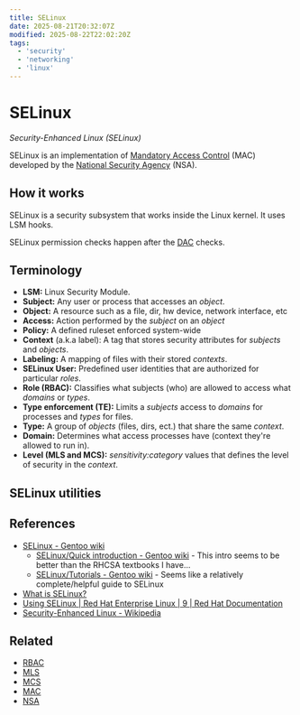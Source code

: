 ```yaml
---
title: SELinux
date: 2025-08-21T20:32:07Z
modified: 2025-08-22T22:02:20Z
tags:
  - 'security'
  - 'networking'
  - 'linux'
---
```


# SELinux

_Security-Enhanced Linux (SELinux)_

SELinux is an implementation of [Mandatory Access Control](20250821203751-mac.md) (MAC) developed by the [National Security Agency](20250821214131-nsa.md) (NSA).

## How it works

 SELinux is a security subsystem that works inside the Linux kernel. It uses LSM hooks.

 SELinux permission checks happen after the [DAC](20250821205445-dac.md) checks.


## Terminology

* **LSM:** Linux Security Module.
* **Subject:** Any user or process that accesses an _object_.
* **Object:** A resource such as a file, dir, hw device, network interface, etc
* **Access:** Action performed by the _subject_ on an _object_
* **Policy:** A defined ruleset enforced system-wide
* **Context** (a.k.a label): A tag that stores security attributes for _subjects_ and _objects_.
* **Labeling:** A mapping of files with their stored _contexts_.
* **SELinux User:** Predefined user identities that are authorized for particular _roles_.
* **Role (RBAC):** Classifies what subjects (who) are allowed to access what _domains_ or _types_.
* **Type enforcement (TE):** Limits a _subjects_ access to _domains_ for processes and _types_ for files.
* **Type:** A group of _objects_ (files, dirs, ect.) that share the same _context_.
* **Domain:** Determines what access processes have (context they're allowed to run in).
* **Level (MLS and MCS):** _sensitivity:category_ values that defines the level of security in the _context_.

## SELinux utilities

## References

* [SELinux - Gentoo wiki](https://wiki.gentoo.org/wiki/SELinux)
    * [SELinux/Quick introduction - Gentoo wiki](https://wiki.gentoo.org/wiki/SELinux/Quick_introduction) - This intro seems to be better than the RHCSA textbooks I have...
    * [SELinux/Tutorials - Gentoo wiki](https://wiki.gentoo.org/wiki/SELinux/Tutorials) - Seems like a relatively complete/helpful guide to SELinux
* [What is SELinux?](https://www.redhat.com/en/topics/linux/what-is-selinux)
* [Using SELinux \| Red Hat Enterprise Linux \| 9 \| Red Hat Documentation](https://docs.redhat.com/en/documentation/red_hat_enterprise_linux/9/html-single/using_selinux/index)
* [Security-Enhanced Linux - Wikipedia](https://en.wikipedia.org/wiki/Security-Enhanced_Linux)

## Related

* [RBAC](20220319105401-rbac.md)
* [MLS](20250821214856-mls.md)
* [MCS](20250821214931-mcs.md)
* [MAC](20220315174137-mac.md)
* [NSA](20250821214131-nsa.md)
